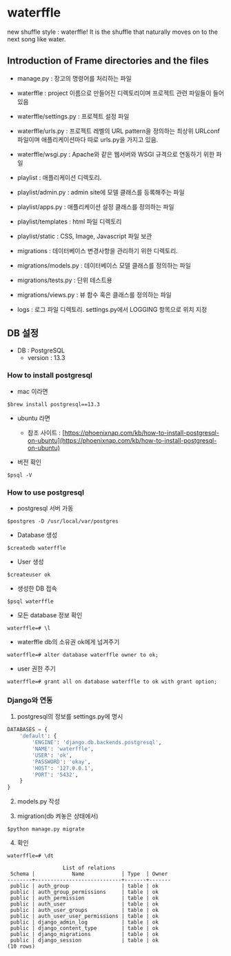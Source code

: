 # waterffle
new shuffle style : waterffle! It is the shuffle that naturally moves on to the next song like water.

## Introduction of Frame directories and the files

* manage.py : 장고의 명령어를 처리하는 파일

* waterffle : project 이름으로 만들어진 디렉토리이며 프로젝트 관련 파일들이 들어있음
* waterffle/settings.py : 프로젝트 설정 파일
* waterffle/urls.py : 프로젝트 레벨의 URL pattern을 정의하는 최상위 URLconf 파일이며 애플리케이션마다 따로 urls.py을 가지고 있음.
* waterffle/wsgi.py : Apache와 같은 웹서버와 WSGI 규격으로 연동하기 위한 파일

* playlist : 애플리케이션 디렉토리. 
* playlist/admin.py : admin site에 모델 클래스를 등록해주는 파일
* playlist/apps.py : 애플리케이션 설정 클래스를 정의하는 파일
* playlist/templates : html 파일 디렉토리
* playlist/static : CSS, Image, Javascript 파일 보관

* migrations : 데이터베이스 변경사항을 관리하기 위한 디렉토리.
* migrations/models.py : 데이터베이스 모델 클래스를 정의하는 파일
* migrations/tests.py : 단위 테스트용
* migrations/views.py : 뷰 함수 혹은 클래스를 정의하는 파일

* logs : 로그 파일 디렉토리. settings.py에서 LOGGING 항목으로 위치 지정


## DB 설정

* DB : PostgreSQL
    - version : 13.3

### How to install postgresql

* mac 이라면  
```
$brew install postgresql==13.3
```
* ubuntu 라면
    - 참조 사이트 : [https://phoenixnap.com/kb/how-to-install-postgresql-on-ubuntu](https://phoenixnap.com/kb/how-to-install-postgresql-on-ubuntu)

* 버전 확인  
```
$psql -V
```

### How to use postgresql

* postgresql 서버 가동  
```
$postgres -D /usr/local/var/postgres
```

* Database 생성
```
$createdb waterffle
```

* User 생성
```
$createuser ok
```

* 생성한 DB 접속
```
$psql waterffle
```

* 모든 database 정보 확인
```
waterffle=# \l
```

* waterffle db의 소유권 ok에게 넘겨주기
```
waterffle=# alter database waterffle owner to ok;
```

* user 권한 주기
```
waterffle=# grant all on database waterffle to ok with grant option;
```

### Django와 연동

1. postgresql의 정보를 settings.py에 명시
```python
DATABASES = {
    'default': {
        'ENGINE': 'django.db.backends.postgresql',
        'NAME': 'waterffle',
        'USER': 'ok',
        'PASSWORD': 'okay',
        'HOST': '127.0.0.1',
        'PORT': '5432',
    }
}
```

2. models.py 작성

3. migration(db 켜놓은 상태에서)
```
$python manage.py migrate
```

4. 확인
```
waterffle=# \dt

                  List of relations
 Schema |            Name            | Type  | Owner
--------+----------------------------+-------+-------
 public | auth_group                 | table | ok
 public | auth_group_permissions     | table | ok
 public | auth_permission            | table | ok
 public | auth_user                  | table | ok
 public | auth_user_groups           | table | ok
 public | auth_user_user_permissions | table | ok
 public | django_admin_log           | table | ok
 public | django_content_type        | table | ok
 public | django_migrations          | table | ok
 public | django_session             | table | ok
(10 rows)

```

